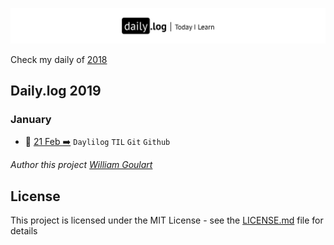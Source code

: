 ![](daily-logo.png)

Check my daily of [2018](https://github.com/wgoulart/dailylog/tree/master/2018/README.md)

## Daily.log 2019

### January

* 📑 [21 Feb ➡️](2019/02-Feb/log-21-02-2019.md) `Daylilog` `TIL` `Git` `Github`

_Author this project [William Goulart](https://github.com/wgoulart/)_

## License

This project is licensed under the MIT License - see the [LICENSE.md](LICENSE.md) file for details
